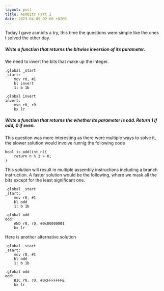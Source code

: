 ```yaml
---
layout: post
title: Asmbits Part 2
date: 2023-04-09 02:00 +0200
---
```

Today I gave asmbits a try, this time the questions were simple like the ones I solved the other day.

##### Write a function that returns the bitwise inversion of its parameter. 

We need to invert the bits that make up the integer.
```
.global _start
_start:
    mov r0, #1
    bl invert
    1: b 1b

.global invert
invert:
    mvn r0, r0
    bx lr
```

##### Write a function that returns the whether its parameter is odd. Return 1 if odd, 0 if even.
This question was more interesting as there were multiple ways to solve it, the slower solution would involve runnig the following code
```
bool is_odd(int n){
    return n % 2 > 0;
}
```
This solution will result in multiple assembly instructions including a branch instruction.
A faster solution would be the following, where we mask all the bits except for the least significant one.
```
.global _start
_start:
    mov r0, #1
    bl odd
    1: b 1b

.global odd
odd:
    AND r0, r0, #0x00000001
    bx lr
```
Here is another alternative solution 
```
.global _start
_start:
    mov r0, #1
    bl odd
    1: b 1b

.global odd
odd:
    BIC r0, r0, #0xFFFFFFFE
    bx lr
```